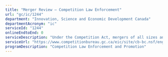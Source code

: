 ```yaml
---
title: "Merger Review – Competition Law Enforcement"
url: "gc/ic/1244"
department: "Innovation, Science and Economic Development Canada"
departmentAcronym: "ic"
serviceId: "1244"
onlineEndtoEnd: 0
serviceDescription: "Under the Competition Act, mergers of all sizes and in all sectors of the economy are subject to review by the Commissioner of Competition to determine whether they will likely result in a substantial lessening or prevention of competition. The Commissioner of Competition must be notified of all mergers that exceed certain size thresholds prior to completion. Failure to notify is a criminal offence."
serviceUrl: "https://www.competitionbureau.gc.ca/eic/site/cb-bc.nsf/eng/01705.html"
programDescription: "Competition Law Enforcement and Promotion"
---
```

